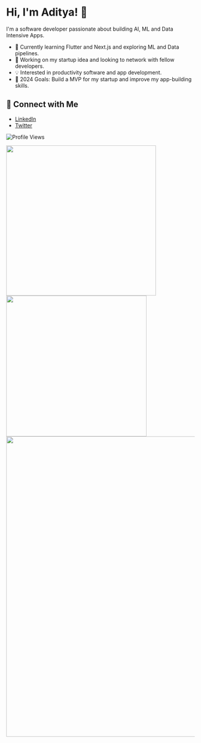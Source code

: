 # Hi, I'm Aditya! 👋

I'm a software developer passionate about building AI, ML and Data Intensive Apps.

- 🌱 Currently learning Flutter and Next.js and exploring ML and Data pipelines.
- 🚀 Working on my startup idea and looking to network with fellow developers.
- 💡 Interested in productivity software and app development.
- 🎯 2024 Goals: Build a MVP for my startup and improve my app-building skills.

## 🔗 Connect with Me
- [LinkedIn](https://www.linkedin.com/in/aditya-tiwari-587833203/)
- [Twitter](https://x.com/Aditya_T007)

![Profile Views](https://komarev.com/ghpvc/?username=Aditya-Tiwari-07&color=blue)

<img src="https://github-readme-streak-stats.herokuapp.com/?user=Aditya-Tiwari-07&theme=radical" width="400px" /> <img src="https://github-readme-stats.vercel.app/api?username=Aditya-Tiwari-07&show_icons=true&theme=radical" width="375px" />
<img src="https://github-profile-summary-cards.vercel.app/api/cards/profile-details?username=Aditya-Tiwari-07&theme=radical" width="800px" />
